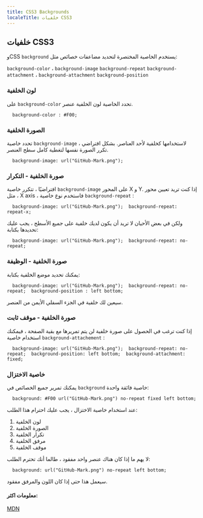 ```yaml
---
title: CSS3 Backgrounds
localeTitle: خلفيات CSS3
---
```

## خلفيات CSS3

وCSS `background` يستخدم الخاصية المختصرة لتحديد مضاعفات خصائص مثل:

`background-color` ، `background-image` `background-repeat` `background-attachment` ، `background-attachment` `background-position`

### لون الخلفية

على `background-color` تحدد الخاصية لون الخلفية عنصر.

 `   background-color : #F00; 
` 

### الصورة الخلفية

تحدد خاصية `background-image` لاستخدامها كخلفية لأحد العناصر. بشكل افتراضي ، تكرر الصورة نفسها لتغطية كامل سطح العنصر.

 `   background-image: url("GitHub-Mark.png"); 
` 

### صورة الخلفية - التكرار

افتراضيًا ، تتكرر خاصية `background-image` على المحور X و Y. إذا كنت تريد تعيين محور ، مثل X axis ، فاستخدم نوع خاصية `background-repeat` :

 `   background-image: url("GitHub-Mark.png"); 
   background-repeat: repeat-x; 
` 

ولكن في بعض الأحيان لا تريد أن يكون لديك خلفية على جميع الأسطح ، يجب عليك تحديدها بكتابة:

 `   background-image: url("GitHub-Mark.png"); 
   background-repeat: no-repeat; 
` 

### صورة الخلفية - الوظيفة

يمكنك تحديد موضع الخلفية بكتابة:

 `   background-image: url("GitHub-Mark.png"); 
   background-repeat: no-repeat; 
   background-position : left bottom; 
` 

سيعين لك خلفية في الجزء السفلي الأيمن من العنصر.

### صورة الخلفية - موقف ثابت

إذا كنت ترغب في الحصول على صورة خلفية لن يتم تمريرها مع بقية الصفحة ، فيمكنك استخدام خاصية `background-attachement` :

 `   background-image: url("GitHub-Mark.png"); 
   background-repeat: no-repeat; 
   background-position: left bottom; 
   background-attachment: fixed; 
` 

### خاصية الاختزال

يمكنك تمرير جميع الخصائص في `background` خاصية فائقة واحدة:

 `   background: #F00 url("GitHub-Mark.png") no-repeat fixed left bottom; 
` 

عند استخدام خاصية الاختزال ، يجب عليك احترام هذا الطلب:

1.  لون الخلفية
2.  الصورة الخلفية
3.  تكرار الخلفية
4.  مرفق الخلفية
5.  موقف الخلفية

لا يهم ما إذا كان هناك عنصر واحد مفقود ، طالما أنك تحترم الطلب:

 `   background: url("GitHub-Mark.png") no-repeat left bottom; 
` 

سيعمل هذا حتى إذا كان اللون والمرفق مفقود.

#### معلومات اكثر:

[MDN](https://developer.mozilla.org/en-US/docs/Web/CSS/background)